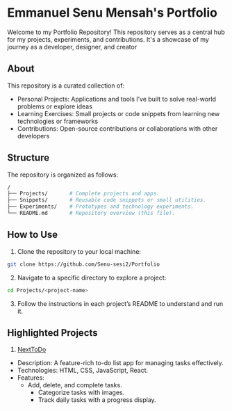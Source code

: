 # Emmanuel Senu Mensah's Portfolio

Welcome to my Portfolio Repository! This repository serves as a central hub for my projects, experiments, and contributions. It's a showcase of my journey as a developer, designer, and creator

## About

This repository is a curated collection of:

* Personal Projects: Applications and tools I’ve built to solve real-world problems or explore ideas
* Learning Exercises: Small projects or code snippets from learning new technologies or frameworks
* Contributions: Open-source contributions or collaborations with other developers

## Structure

The repository is organized as follows:

```bash
/
├── Projects/       # Complete projects and apps.
├── Snippets/       # Reusable code snippets or small utilities.
├── Experiments/    # Prototypes and technology experiments.
└── README.md       # Repository overview (this file).

```

## How to Use

1. Clone the repository to your local machine:

```bash
git clone https://github.com/Senu-sesi2/Portfolio
```

2. Navigate to a specific directory to explore a project:

```bash
cd Projects/<project-name>
```

3. Follow the instructions in each project’s README to understand and run it.

## Highlighted Projects

1. [NextToDo](https://github.com/Senu-sesi2/NextToDo)

* Description: A feature-rich to-do list app for managing tasks effectively.
* Technologies: HTML, CSS, JavaScript, React.
* Features:
  * Add, delete, and complete tasks.
    * Categorize tasks with images.
    * Track daily tasks with a progress display.
